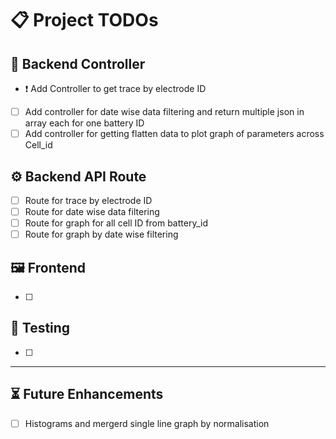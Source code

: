 # 📋 Project TODOs

## 🔧 Backend Controller
- ❗ Add Controller to get trace by electrode ID 
- [ ] Add controller for date wise data filtering and return multiple json in array each for one battery ID
- [ ] Add controller for getting flatten data to plot graph of parameters across Cell_id

## ⚙️ Backend API Route
- [ ] Route for trace by electrode ID
- [ ] Route for date wise data filtering
- [ ] Route for graph for all cell ID from battery_id
- [ ] Route for graph by date wise filtering

## 🖼️ Frontend
- [ ] 
## 🧪 Testing
- [ ] 

---

## ⏳ Future Enhancements
- [ ] Histograms and mergerd single line graph by normalisation